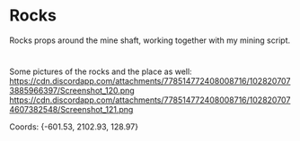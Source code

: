# Rocks
Rocks props around the mine shaft, working together with my mining script.
#
Some pictures of the rocks and the place as well:
https://cdn.discordapp.com/attachments/778514772408008716/1028207073885966397/Screenshot_120.png
https://cdn.discordapp.com/attachments/778514772408008716/1028207074607382548/Screenshot_121.png

Coords: {-601.53, 2102.93, 128.97}
